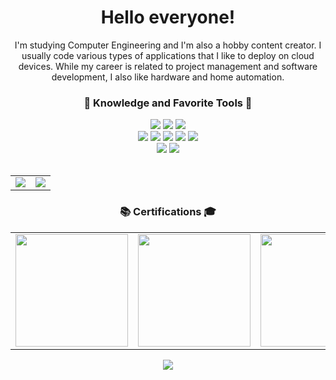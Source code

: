 <div align="center">
  <p>
    <h1> Hello everyone! </h1>
  </p>
</div>

<div>
  <p align="center">I'm studying Computer Engineering and I'm also a hobby content creator. I usually code various types of applications that I like to deploy on cloud devices. While my career is related to project management and software development, I also like hardware and home automation.</p>
</div>

<div align="center">
  <h3>🧠 Knowledge and Favorite Tools 🧰</h3>
</div>

<div align="center">
  <img src="https://img.shields.io/badge/Linux-FCC624?logo=linux&logoColor=000&style=for-the-badge">
  <img src="https://img.shields.io/badge/Ubuntu-E95420?logo=ubuntu&logoColor=fff&style=for-the-badge">
  <img src="https://img.shields.io/badge/Windows-0078D4?logo=windows&logoColor=fff&style=for-the-badge">
</div>
 
<div align="center">
  <img src="https://img.shields.io/badge/python-3670A0?style=for-the-badge&logo=python&logoColor=ffdd54">
  <img src="https://img.shields.io/badge/typescript-%23007ACC.svg?style=for-the-badge&logo=typescript&logoColor=white">
  <img src="https://img.shields.io/badge/javascript-%23323330.svg?style=for-the-badge&logo=javascript&logoColor=%23F7DF1E">
  <img src="https://img.shields.io/badge/html5-%23E34F26.svg?style=for-the-badge&logo=html5&logoColor=white">
  <img src="https://img.shields.io/badge/css3-%231572B6.svg?style=for-the-badge&logo=css3&logoColor=white">
</div>

<div align="center">
  <img src="https://img.shields.io/badge/docker-%230db7ed.svg?style=for-the-badge&logo=docker&logoColor=white">
  <img src="https://img.shields.io/badge/UML-FABD14?logo=uml&logoColor=000&style=for-the-badge">
</div>

<br>


<table align="center">
  <tr>
    <td valign="top"><img src="https://github-readme-stats.vercel.app/api/top-langs/?username=nerdgato&theme=dark&show_icons=true&hide_border=true&layout=compact"/></td>
    <td valign="top"><img src="https://github-readme-stats.vercel.app/api?username=nerdgato&theme=dark&show_icons=true&hide_border=true&count_private=true"/></td>
  </tr>
</table>

<div align="center">
  <h3>📚 Certifications 🎓</h3>
</div>
  
<table align="center">
  <tr>
    <td><a href="https://www.credly.com/badges/1cd4a045-8ff5-4bb7-90e1-2ef75f465b8f/public_url" target"_blank">
      <img src="https://images.credly.com/images/be8fcaeb-c769-4858-b567-ffaaa73ce8cf/image.png" width="180px"></a>
    </td>
    <td><a href="https://www.credly.com/badges/0c7a3162-6fdd-4ff2-9094-893abca3ca7e/public_url" target"_blank">
      <img src="https://images.credly.com/size/340x340/images/b790eb12-ecb3-4b94-89be-61aa40c92e7c/image.png" width="180px"></a>
    </td>
    <td><a href="https://www.credly.com/badges/3715180d-750a-44d3-a68d-261ff64ada4a/public_url" target"_blank">
      <img src="https://images.credly.com/size/340x340/images/4e3d6f9f-55d7-4ea7-b0e6-f4d4ff543e22/image.png" width="180px"></a>
    </td>
  </tr>
</table>

<div align="center">
  <img src="https://imgur.com/B2Fqybr.gif">
</div>

 <!---<table align="center">
   <tr>
     <td>
          <img src="https://imgur.com/B2Fqybr.gif">
     </td>
   </tr>
 </table>-->
 

